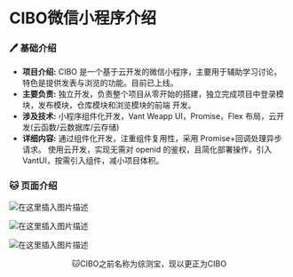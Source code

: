 # CIBO微信小程序介绍

### 🖊 基础介绍

- **项目介绍:** CIBO 是一个基于云开发的微信小程序，主要用于辅助学习讨论，特色是提供发表与浏览的功能。目前已上线。 
- **主要负责:** 独立开发，负责整个项目从零开始的搭建，独立完成项目中登录模块，发布模块，仓库模块和浏览模块的前端 开发。 
- **涉及技术:** 小程序组件化开发，Vant Weapp UI，Promise，Flex 布局，云开发(云函数/云数据库/云存储) 
- **详细内容:** 通过组件化开发，注重组件复用性，采用 Promise+回调处理异步请求。 使用云开发，实现无需对 openid 的鉴权，且简化部署操作，引入 VantUI，按需引入组件，减小项目体积。

### 🐱 页面介绍

![在这里插入图片描述](https://img-blog.csdnimg.cn/20210218163633697.png?x-oss-process=image/watermark,type_ZmFuZ3poZW5naGVpdGk,shadow_10,text_aHR0cHM6Ly9ibG9nLmNzZG4ubmV0L3dlaXhpbl80MzY0ODAxNw==,size_16,color_FFFFFF,t_70)

![在这里插入图片描述](https://img-blog.csdnimg.cn/20210218163640384.png?x-oss-process=image/watermark,type_ZmFuZ3poZW5naGVpdGk,shadow_10,text_aHR0cHM6Ly9ibG9nLmNzZG4ubmV0L3dlaXhpbl80MzY0ODAxNw==,size_16,color_FFFFFF,t_70)

![在这里插入图片描述](https://img-blog.csdnimg.cn/20210218163700230.png?x-oss-process=image/watermark,type_ZmFuZ3poZW5naGVpdGk,shadow_10,text_aHR0cHM6Ly9ibG9nLmNzZG4ubmV0L3dlaXhpbl80MzY0ODAxNw==,size_16,color_FFFFFF,t_70)

<center>🐱CIBO之前名称为综测宝，现以更正为CIBO<center/>
